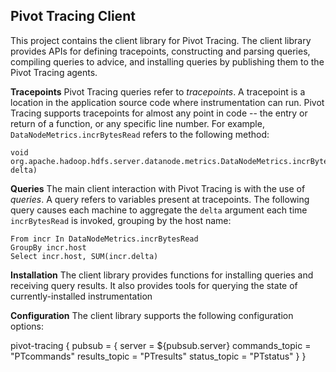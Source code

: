 ## Pivot Tracing Client

This project contains the client library for Pivot Tracing.  The client library provides APIs for defining tracepoints, constructing and parsing queries, compiling queries to advice, and installing queries by publishing them to the Pivot Tracing agents.

**Tracepoints** Pivot Tracing queries refer to *tracepoints*.  A tracepoint is a location in the application source code where instrumentation can run.  Pivot Tracing supports tracepoints for almost any point in code -- the entry or return of a function, or any specific line number.  For example, `DataNodeMetrics.incrBytesRead` refers to the following method:

	void org.apache.hadoop.hdfs.server.datanode.metrics.DataNodeMetrics.incrBytesRead(int delta)

**Queries** The main client interaction with Pivot Tracing is with the use of *queries*.  A query refers to variables present at tracepoints.  The following query causes each machine to aggregate the `delta` argument each time `incrBytesRead` is invoked, grouping by the host name:

    From incr In DataNodeMetrics.incrBytesRead
    GroupBy incr.host
    Select incr.host, SUM(incr.delta)

**Installation** The client library provides functions for installing queries and receiving query results.  It also provides tools for querying the state of currently-installed instrumentation

**Configuration** The client library supports the following configuration options:

pivot-tracing {
	pubsub = {
	   server = ${pubsub.server}
	   commands_topic = "PTcommands"
	   results_topic = "PTresults"
	   status_topic = "PTstatus"
	}
}